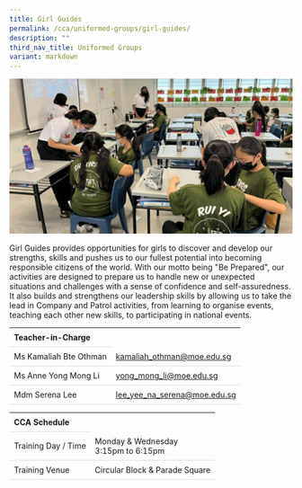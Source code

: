 ```yaml
---
title: Girl Guides
permalink: /cca/uniformed-groups/girl-guides/
description: ""
third_nav_title: Uniformed Groups
variant: markdown
---
```

<style>
table {
  border-collapse: collapse;
  width: 100%;
}

th, td {
  padding: 8px;
  text-align: left;
  border-bottom: 1px solid #ddd;
}

tr:hover {background-color: #F5F5DC;}
</style>

<img src="/images/CCA/Girl_Guides/girlguides.gif">

<p>Girl Guides provides opportunities for girls to discover and develop our strengths, skills and pushes us to our fullest potential into becoming responsible citizens of the world. With our motto being "Be Prepared", our activities are designed to prepare us to handle new or unexpected situations and challenges with a sense of confidence and self-assuredness. It also builds and strengthens our leadership skills by allowing us to take the lead in Company and Patrol activities, from learning to organise events, teaching each other new skills, to participating in national events.</p>

<table>
	<tbody>
		<tr>
			<th colspan="1">Teacher-in-Charge</th>
</tr>
<tr>
	<td rowspan="1">Ms Kamaliah Bte Othman</td>
 <td><a target="" href="mailto:kamaliah_othman@moe.edu.sg">kamaliah_othman@moe.edu.sg</a></td>
	</tr>
		<tr>
		<td rowspan="1">Ms Anne Yong Mong Li</td>
 <td><a target="" href="mailto:yong_mong_li@moe.edu.sg">yong_mong_li@moe.edu.sg</a></td>
		</tr><tr>
	<td rowspan="1">Mdm Serena Lee</td>
 <td><a target="" href="mailto:lee_yee_na_serena@moe.edu.sg">lee_yee_na_serena@moe.edu.sg</a></td>
	</tr>
	</tbody>
</table>
<table>
	<tbody>
		<tr>
			<th colspan="1">CCA Schedule</th>
</tr>
		<tr>
	<td rowspan="1"> Training Day / Time</td>
<td>Monday &amp; Wednesday <br>
	3:15pm to 6:15pm</td>
	 	</tr>
<tr>
	<td rowspan="1">Training Venue</td>
 <td rowspan="1">Circular Block &amp; Parade Square</td>
	</tr>
</tbody>
</table>
